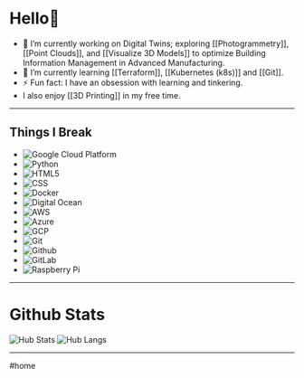 # Hello👋

- 🔭 I’m currently working on Digital Twins; exploring [[Photogrammetry]], [[Point Clouds]], and [[Visualize 3D Models]] to optimize Building Information Management in Advanced Manufacturing. 
- 🌱 I’m currently learning [[Terraform]], [[Kubernetes (k8s)]] and [[Git]].
- ⚡ Fun fact: I have an obsession with learning and tinkering. 
- I also enjoy [[3D Printing]] in my free time. 
---
## Things I Break

 - <img alt="Google Cloud Platform" src="https://img.shields.io/badge/-Google_Cloud_Platform-1a73e8?style=flat-square&logo=google-cloud&logoColor=white" />
 - <img alt="Python" src="https://img.shields.io/badge/-Python-black?style=flat-square&logo=Python"/>
 - <img alt="HTML5" src="https://img.shields.io/badge/-HTML5-E34F26?style=flat-square&logo=html5&logoColor=white"/>
 - <img alt="CSS" src="https://img.shields.io/badge/-CSS3-1572B6?style=flat-square&logo=css3"/>
 - <img alt="Docker" src="https://img.shields.io/badge/-Docker-black?style=flat-square&logo=docker"/>
 - <img alt="Digital Ocean" src="https://img.shields.io/badge/-Digital%20Ocean-darkblue?style=flat-square&logo=digitalocean"/>
 - <img alt="AWS" src="https://img.shields.io/badge/Amazon%20AWS-232F3E?style=flat-square&logo=amazon-aws"/>
 - <img alt="Azure" src="https://img.shields.io/badge/Microsoft%20Azure-232F7E?style=flat-square&logo=microsoft-azure"/>
 - <img alt="GCP" src="https://img.shields.io/badge/Google%20Cloud-black?style=flat-square&logo=google-cloud"/>
 - <img alt="Git" src="https://img.shields.io/badge/-Git-black?style=flat-square&logo=git"/>
 - <img alt="Github" src="https://img.shields.io/badge/-GitHub-181717?style=flat-square&logo=github"/>
 - <img alt="GitLab" src="https://img.shields.io/badge/-GitLab-FCA121?style=flat-square&logo=gitlab"/>
 - <img alt="Raspberry Pi" src="https://img.shields.io/badge/-Raspberry%20Pi-C51A4A?style=flat-square&logo=Raspberry-Pi"/>
---
# Github Stats
![Hub Stats](https://github-readme-stats.vercel.app/api?username=ospf2fullstack&show_icons=true&hide_title=true&theme=solarized-dark&count_private=true&hide=stars)
![Hub Langs](https://github-readme-stats.vercel.app/api/top-langs/?username=ospf2fullstack&hide=TeX&layout=compact)

---
#home 